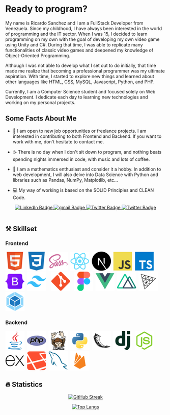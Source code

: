 # Ready to program?

My name is Ricardo Sanchez and I am a FullStack Developer from Venezuela. Since my childhood, I have always been interested in the world of programming and the IT sector. When I was 15, I decided to learn programming on my own with the goal of developing my own video game using Unity and C#. During that time, I was able to replicate many functionalities of classic video games and deepened my knowledge of Object-Oriented Programming.

Although I was not able to develop what I set out to do initially, that time made me realize that becoming a professional programmer was my ultimate aspiration. With time, I started to explore new things and learned about other languages like HTML, CSS, MySQL, Javascript, Python, and PHP.

Currently, I am a Computer Science student and focused solely on Web Development. I dedicate each day to learning new technologies and working on my personal projects.

## Some Facts About Me

- 🔭 I am open to new job opportunities or freelance projects. I am interested in contributing to both Frontend and Backend. If you want to work with me, don't hesitate to contact me.

- ☕ There is no day when I don't sit down to program, and nothing beats spending nights immersed in code, with music and lots of coffee.

- 🧮 I am a mathematics enthusiast and consider it a hobby. In addition to web development, I will also delve into Data Science with Python and libraries such as Pandas, NumPy, Matplotlib, etc...

- 💻 My way of working is based on the SOLID Principles and CLEAN Code.

<div id="badges" align="center">
  <a href="https://www.linkedin.com/in/ricardosanchez-webdev">
    <img src="https://img.shields.io/badge/LinkedIn-blue?style=for-the-badge&logo=linkedin&logoColor=white" alt="LinkedIn Badge"/>
  </a>
  <a href="mailto:Rickhersd2002@gmail.com">
    <img src="https://img.shields.io/badge/Email-red?style=for-the-badge&logo=gmail&logoColor=white" alt="gmail Badge"/>
  </a>
  <a href="https://www.linkedin.com/in/ricardosanchez-webdev/overlay/1635526194034/single-media-viewer/?profileId=ACoAADy_tbEBqxeDnnYyoIctU8D_7LAgC2bxF_A">
    <img src="https://img.shields.io/badge/CV-brightgreen?style=for-the-badge" alt="Twitter Badge"/>
  </a>
  <a href="https://personal-website-rickhersd.vercel.app/es">
    <img src="https://img.shields.io/badge/Porfolio%20Personal-informational?style=for-the-badge" alt="Twitter Badge"/>
  </a>
</div>
<div align="center">
  <img  src="https://komarev.com/ghpvc/?username=Rickhersd&style=flat-square&color=blue" alt=""/>
</div>

## ⚒️ Skillset

### Frontend

<div>
  <img src="https://github.com/devicons/devicon/blob/master/icons/html5/html5-original.svg" title="HTML5" alt="HTML" width="60" height="60"/>&nbsp;
  <img src="https://github.com/devicons/devicon/blob/master/icons/css3/css3-plain.svg" title="CSS3" alt="CSS" width="60" height="60"/>&nbsp;
   <img src="https://github.com/devicons/devicon/blob/master/icons/sass/sass-original.svg" title="JavaScript" alt="JavaScript" width="60" height="60"/>&nbsp;
  <img src="https://github.com/devicons/devicon/blob/master/icons/react/react-original.svg" title="React" alt="React" width="60" height="60"/>&nbsp;
    <img src="https://github.com/devicons/devicon/blob/master/icons/nextjs/nextjs-original.svg" title="Next" alt="Next" width="60" height="60"/>&nbsp;
  <img src="https://github.com/devicons/devicon/blob/master/icons/javascript/javascript-original.svg" title="JavaScript" alt="JavaScript" width="60" height="60"/>&nbsp;
  <img src="https://github.com/devicons/devicon/blob/master/icons/typescript/typescript-original.svg" title="Typescript" alt="Typescript" width="60" height="60"/>&nbsp;
  <img src="https://github.com/devicons/devicon/blob/master/icons/bootstrap/bootstrap-original.svg" title="Bootstrap"  alt="Bootstrap" width="60" height="60"/>&nbsp;
  <img src="https://github.com/devicons/devicon/blob/master/icons/tailwindcss/tailwindcss-plain.svg" title="TailwindCSS" alt="TailwindCSS" width="60" height="60"/>&nbsp;&nbsp;&nbsp;
  <img src="https://github.com/devicons/devicon/blob/master/icons/git/git-original.svg" title="Git" alt="Git" width="60" height="60"/>&nbsp;&nbsp;
  <img src="https://github.com/devicons/devicon/blob/master/icons/figma/figma-original.svg" title="Figma" alt="Figma" width="60" height="60"/>&nbsp;
  <img src="https://github.com/devicons/devicon/blob/master/icons/vuejs/vuejs-original.svg" title="Vue" alt="Vue" width="60" height="60"/>&nbsp;
  <img src="https://github.com/devicons/devicon/blob/master/icons/nuxtjs/nuxtjs-original.svg" title="Nuxt" alt="Nuxt" width="60" height="60"/>&nbsp;
  <img src="https://github.com/devicons/devicon/blob/master/icons/threejs/threejs-original.svg" title="ThreeJS" alt="ThreeJS" width="60" height="60"/>&nbsp;
  <img src="https://github.com/devicons/devicon/blob/master/icons/webpack/webpack-original.svg" title="Webpack" alt="Webpack" width="60" height="60"/>&nbsp;  
</div>

### Backend

<div>
  <img src="https://github.com/devicons/devicon/blob/master/icons/java/java-original.svg" title="Java" alt="Java" width="60" height="60"/>&nbsp;
  <img src="https://github.com/devicons/devicon/blob/master/icons/php/php-original.svg" title="PHP" alt="PHP" width="60" height="60"/>&nbsp;
  <img src="https://github.com/devicons/devicon/blob/master/icons/composer/composer-original.svg" title="Composer" alt="Composer" width="60" height="60"/>&nbsp;
  <img src="https://github.com/devicons/devicon/blob/master/icons/python/python-original.svg" title="Python" alt="Python" width="60" height="60"/>&nbsp;
  <img src="https://github.com/devicons/devicon/blob/master/icons/flask/flask-original.svg" title="Flask" alt="Flask" width="60" height="60"/>&nbsp;
  <img src="https://github.com/devicons/devicon/blob/master/icons/django/django-plain.svg" title="Django" alt="Django" width="60" height="60"/>&nbsp;
  <img src="https://github.com/devicons/devicon/blob/master/icons/nodejs/nodejs-original.svg" title="nodeJs" alt="NodeJs" width="60" height="60"/>&nbsp;
  <img src="https://github.com/devicons/devicon/blob/master/icons/express/express-original.svg" title="Express" alt="Express" width="60" height="60"/>&nbsp;
  <img src="https://github.com/devicons/devicon/blob/master/icons/laravel/laravel-plain.svg" title="Laravel" alt="Laravel" width="60" height="60"/>&nbsp;
  <img src="https://github.com/devicons/devicon/blob/master/icons/mysql/mysql-original.svg" title="MySQL" alt="MySQL" width="60" height="60"/>&nbsp;
  <!-- <img src="https://github.com/devicons/devicon/blob/master/icons/spring/spring-original.svg" title="Spring" alt="Spring" width="60" height="60"/>&nbsp; -->
  <img src="https://github.com/devicons/devicon/blob/master/icons/firebase/firebase-plain.svg" title="Firebase" alt="Firebase" width="60" height="60"/>&nbsp;
</div>

## 🔥 Statistics

<div align="center">
  
  [![GitHub Streak](http://github-readme-streak-stats.herokuapp.com?user=Rickhersd&theme=dark&border_radius=5&locale=es)](https://git.io/streak-stats)
  
  [![Top Langs](https://github-readme-stats.vercel.app/api/top-langs/?username=Rickhersd&layout=compact&theme=dark)](https://github.com/Rickhersd/github-readme-stats)

</div>
